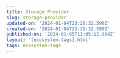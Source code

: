 ```yaml
---
title: Storage Provider
slug: storage-provider
updated-on: '2024-01-04T23:29:32.590Z'
created-on: '2024-01-04T23:29:32.590Z'
published-on: '2024-01-05T11:05:12.994Z'
layout: '[ecosystem-tags].html'
tags: ecosystem-tags
---
```




